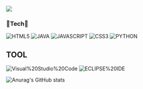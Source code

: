 <a href="https://hits.seeyoufarm.com"><img src="https://hits.seeyoufarm.com/api/count/incr/badge.svg?url=https%3A%2F%2Fgithub.com%2Fhamtorililil&count_bg=%23A320E6&title_bg=%23460179&icon=&icon_color=%23E7E7E7&title=hits&edge_flat=false"/></a>
<h3> 🌱Tech🌱 </h3>

![HTML5](http://img.shields.io/badge/HTML5-E34F26.svg?&style=for-the-badge&logo=HTML5&logoColor=white)
![JAVA](http://img.shields.io/badge/JAVA-007396.svg?&style=for-the-badge&logo=JAVA&logoColor=white)
![JAVASCRIPT](http://img.shields.io/badge/JAVASCRIPT-F7DF1E.svg?&style=for-the-badge&logo=JAVASCRIPT&logoColor=white)
![CSS3](http://img.shields.io/badge/CSS3-1572B6.svg?&style=for-the-badge&logo=CSS3&logoColor=white)
![PYTHON](http://img.shields.io/badge/PYTHON-3776AB.svg?&style=for-the-badge&logo=PYTHON&logoColor=white)

<H2>TOOL</H2>

![Visual%20Studio%20Code](http://img.shields.io/badge/Visual%20Studio%20Code-007ACC.svg?&style=for-the-badge&logo=Visual%20Studio%20Code&logoColor=white)  ![ECLIPSE%20IDE](http://img.shields.io/badge/ECLIPSE%20IDE-2C2255.svg?&style=for-the-badge&logo=ECLIPSE%20IDE&logoColor=white)



![Anurag's GitHub stats](https://github-readme-stats.vercel.app/api?username=hamtorililil&show_icons=true&theme=tokyonight)







